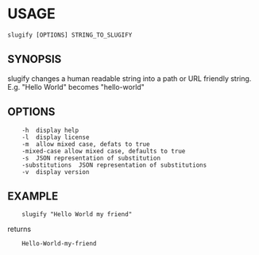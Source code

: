 # USAGE

    slugify [OPTIONS] STRING_TO_SLUGIFY

## SYNOPSIS

slugify changes a human readable string into a path or URL friendly
string. E.g. "Hello World" becomes "hello-world"

## OPTIONS

```
	-h	display help
	-l	display license
	-m	allow mixed case, defats to true
	-mixed-case	allow mixed case, defaults to true
	-s	JSON representation of substitution
	-substitutions	JSON representation of substitutions
	-v	display version
```

## EXAMPLE

```
    slugify "Hello World my friend"

```
returns

```
	Hello-World-my-friend
```


